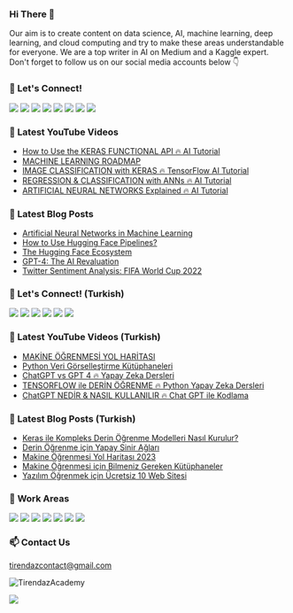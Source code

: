 ### Hi There 👋

Our aim is to create content on data science, AI, machine learning, deep learning, and cloud computing and try to make these areas understandable for everyone. We are a top writer in AI on Medium and a Kaggle expert. Don't forget to follow us on our social media accounts below 👇

### 🔗 Let's Connect!

[![](https://img.shields.io/badge/YouTube-FF0000?style=plastic&logo=youtube&logoColor=white)](https://www.youtube.com/c/TirendazAcademy)
[![](https://img.shields.io/badge/Medium-000000?&style=plastic&logo=medium&logoColor=white)](https://tirendazacademy.medium.com)
[![](https://img.shields.io/badge/Instagram-E4405F?style=plastic&logo=instagram&logoColor=white)](https://www.instagram.com/TirendazAcademy)
[![](https://img.shields.io/badge/Twitter-1DA1F2?&style=plastic&logo=twitter&logoColor=white)](https://www.twitter.com/TirendazAcademy)
[![](https://img.shields.io/badge/TikTok-000000?style=plastic&logo=tiktok&logoColor=white)](https://www.tiktok.com/TirendazAcademy)
[![](https://img.shields.io/badge/LinkedIn-0A66C2?style=plastic&logo=linkedin&logoColor=white)](https://www.linkedin.com/in/tirendaz-academy/)
[![](https://img.shields.io/badge/Kaggle-20BEFF?style=plastic&logo=Kaggle&logoColor=white)](https://www.kaggle.com/TirendazAcademy)
[![](https://img.shields.io/badge/Reddit-FF4500?style=plastic&logo=reddit&logoColor=white)](https://www.reddit.com/user/TirendazAcademy)

<!-- 
[![](https://img.shields.io/badge/Stackoverflow-F58025?style=plastic&logo=stackoverflow&logoColor=white)](https://stackoverflow.com/users/18967083/tirendaz-academy)
[![](https://img.shields.io/badge/Quora-B92B27?&style=plastic&logo=Quora&logoColor=white)](https://www.quora.com/profile/Tirendaz-Academy)
-->

### 📌 Latest YouTube Videos

<!-- YOUTUBE:START -->
- [How to Use the KERAS FUNCTIONAL API 🔥 AI Tutorial](https://www.youtube.com/watch?v=47Y6AQF-UZo)
- [MACHINE LEARNING ROADMAP](https://www.youtube.com/watch?v=x4tQffwUzlU)
- [IMAGE CLASSIFICATION with KERAS 🔥 TensorFlow AI Tutorial](https://www.youtube.com/watch?v=7JvriP1lWJA)
- [REGRESSION &amp; CLASSIFICATION with ANNs 🔥 AI Tutorial](https://www.youtube.com/watch?v=2CmFgOPeFFM)
- [ARTIFICIAL NEURAL NETWORKS Explained 🔥 AI Tutorial](https://www.youtube.com/watch?v=eOeKEOGlOf0)
<!-- YOUTUBE:END -->

### 🚀 Latest Blog Posts

<!-- BLOG-POST-LIST:START -->
- [Artificial Neural Networks in Machine Learning](https://medium.com/mlearning-ai/artificial-neural-networks-in-machine-learning-fa653d74b1a1?source=rss-b5cbb779640e------2)
- [How to Use Hugging Face Pipelines?](https://pub.towardsai.net/hugging-face-pipelines-2cce20a8e5f0?source=rss-b5cbb779640e------2)
- [The Hugging Face Ecosystem](https://medium.com/mlearning-ai/the-hugging-face-ecosystem-dab2adf49bea?source=rss-b5cbb779640e------2)
- [GPT-4: The AI Revaluation](https://medium.com/geekculture/gpt-4-the-ai-revaluation-5b66538f494e?source=rss-b5cbb779640e------2)
- [Twitter Sentiment Analysis: FIFA World Cup 2022](https://pub.towardsai.net/twitter-sentiment-analysis-fifa-world-cup-2022-bba7e4ffc597?source=rss-b5cbb779640e------2)
<!-- BLOG-POST-LIST:END -->

### 🔗 Let's Connect! (Turkish)

[![](https://img.shields.io/badge/YouTube-FF0000?style=plastic&logo=youtube&logoColor=white)](https://www.youtube.com/c/tirendazakademi)
[![](https://img.shields.io/badge/Medium-000000?&style=plastic&logo=medium&logoColor=white)](https://tirendazakademi.medium.com)
[![](https://img.shields.io/badge/Instagram-E4405F?style=plastic&logo=instagram&logoColor=white)](https://www.instagram.com/AkademiTirendaz)
[![](https://img.shields.io/badge/Twitter-1DA1F2?&style=plastic&logo=twitter&logoColor=white)](https://www.twitter.com/TirendazAkademi)
[![](https://img.shields.io/badge/TikTok-000000?style=plastic&logo=tiktok&logoColor=white)](https://www.tiktok.com/TirendazAkademi)
[![](https://img.shields.io/badge/Udemy-A435F0?style=plastic&logo=udemy&logoColor=white)](https://www.udemy.com/user/tirendaz-akademi-2)

### 📌 Latest YouTube Videos (Turkish)

<!-- YOUTUBETR:START -->
- [MAKİNE ÖĞRENMESİ YOL HARİTASI](https://www.youtube.com/watch?v=5ryqY50bnrI)
- [Python Veri Görselleştirme Kütüphaneleri](https://www.youtube.com/watch?v=DOwfwWkf640)
- [ChatGPT vs GPT 4 🔥 Yapay Zeka Dersleri](https://www.youtube.com/watch?v=YEtkNvWP_IQ)
- [TENSORFLOW ile DERİN ÖĞRENME 🔥 Python Yapay Zeka Dersleri](https://www.youtube.com/watch?v=_M_LgQYyKxQ)
- [ChatGPT NEDİR &amp; NASIL KULLANILIR 🔥 Chat GPT ile Kodlama](https://www.youtube.com/watch?v=2uEpbliQDAE)
<!-- YOUTUBETR:END -->

### 🚀 Latest Blog Posts (Turkish)
<!-- BLOG-POST-LIST-TR:START -->
- [Keras ile Kompleks Derin Öğrenme Modelleri Nasıl Kurulur?](https://tirendazakademi.medium.com/keras-ile-kompleks-derin-%C3%B6%C4%9Frenme-modelleri-112d0da45af7?source=rss-e9566c9f34a3------2)
- [Derin Öğrenme için Yapay Sinir Ağları](https://tirendazakademi.medium.com/derin-%C3%B6%C4%9Frenme-i%C3%A7in-yapay-sinir-a%C4%9Flar%C4%B1-24edd662dc73?source=rss-e9566c9f34a3------2)
- [Makine Öğrenmesi Yol Haritası 2023](https://tirendazakademi.medium.com/makine-%C3%B6%C4%9Frenmesi-yol-haritas%C4%B1-2023-4418c290fc00?source=rss-e9566c9f34a3------2)
- [Makine Öğrenmesi için Bilmeniz Gereken Kütüphaneler](https://tirendazakademi.medium.com/makine-%C3%B6%C4%9Frenmesi-ekosistemi-9acaad4eb92a?source=rss-e9566c9f34a3------2)
- [Yazılım Öğrenmek için Ücretsiz 10 Web Sitesi](https://tirendazakademi.medium.com/yaz%C4%B1l%C4%B1m-%C3%B6%C4%9Frenmek-i%C3%A7in-%C3%BCcretsiz-10-web-sitesi-e077b940c6db?source=rss-e9566c9f34a3------2)
<!-- BLOG-POST-LIST-TR:END -->

### 🤖 **Work Areas**

[![](https://img.shields.io/badge/AI-31C6D4?style=plastic&logo=WhenIWork&logoColor=white)]()
[![](https://img.shields.io/badge/DataScience-9A1663?style=plastic&logo=WhenIWork&logoColor=white)]()
[![](https://img.shields.io/badge/MachineLearning-DC5F00?style=plastic&logo=WhenIWork&logoColor=white)]()
[![](https://img.shields.io/badge/DeepLearning-000000?style=plastic&logo=WhenIWork&logoColor=white)]()
[![](https://img.shields.io/badge/DataEngineering-367E18?style=plastic&logo=WhenIWork&logoColor=white)]()
[![](https://img.shields.io/badge/MLOps-0F3460?style=plastic&logo=WhenIWork&logoColor=white)]()
[![](https://img.shields.io/badge/CloudComputing-D61C4E?style=plastic&logo=WhenIWork&logoColor=white)]()

<!--
[![](https://img.shields.io/badge/Bioinformatics-59CE8F?style=plastic&logo=WhenIWork&logoColor=white)]()
[![](https://img.shields.io/badge/Programming-EB1D36?style=plastic&logo=WhenIWork&logoColor=white)]()
-->

### 📫 Contact Us

tirendazcontact@gmail.com

<img src="https://komarev.com/ghpvc/?username=TirendazAcademy" alt="TirendazAcademy" /> 

[![](https://img.shields.io/github/followers/TirendazAcademy?style=social)](https://www.github.com/TirendazAcademy)  



<!--

**TirendazAcademy/TirendazAcademy** is a ✨ _special_ ✨ repository because its `README.md` (this file) appears on your GitHub profile.

![Tirendaz Academy's GitHub Stats](https://github-readme-stats.vercel.app/api?username=TirendazAcademy&show_icons=true)

Here are some ideas to get you started:

<p align="left"> </p>

- 🔭 I’m currently working on ...
- 🌱 I’m currently learning ...
- 👯 I’m looking to collaborate on ...
- 🤔 I’m looking for help with ...
- 💬 Ask me about ...
- 📫 How to reach me: ...
- 😄 Pronouns: ...
- ⚡ Fun fact: ...

-->
